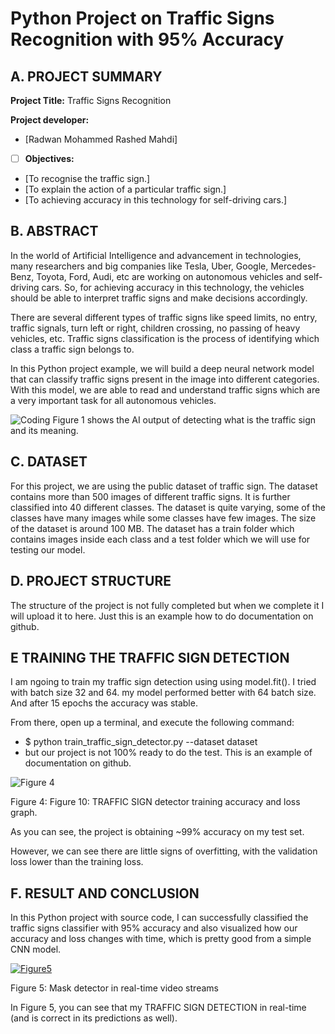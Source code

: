 
# Python Project on Traffic Signs Recognition with 95% Accuracy

## A. PROJECT SUMMARY

**Project Title:** Traffic Signs Recognition


**Project developer:** 
- [Radwan Mohammed Rashed Mahdi]


- [ ] **Objectives:**
- [To recognise the traffic sign.]
- [To explain the action of a particular traffic sign.]
- [To achieving accuracy in this technology for self-driving cars.]


##  B. ABSTRACT 

In the world of Artificial Intelligence and advancement in technologies, many researchers and big companies like Tesla, Uber, Google, 
Mercedes-Benz, Toyota, Ford, Audi, etc are working on autonomous vehicles and self-driving cars. 
So, for achieving accuracy in this technology, the vehicles should be able to interpret traffic signs and make decisions accordingly.

There are several different types of traffic signs like speed limits, no entry, traffic signals, turn left or right, children crossing, no passing of heavy vehicles, etc. 
Traffic signs classification is the process of identifying which class a traffic sign belongs to.

In this Python project example, we will build a deep neural network model that can classify traffic signs present in the image into different categories. 
With this model, we are able to read and understand traffic signs which are a very important task for all autonomous vehicles.

![Coding](https://d2h0cx97tjks2p.cloudfront.net/blogs/wp-content/uploads/sites/2/2019/12/graphical-user-interface-project-in-python.png)
Figure 1 shows the AI output of detecting what is the traffic sign and its meaning.


## C.  DATASET

For this project, we are using the public dataset of traffic sign.
The dataset contains more than 500 images of different traffic signs. It is further classified into 40 different classes. 
The dataset is quite varying, some of the classes have many images while some classes have few images. The size of the dataset is around 100 MB.
The dataset has a train folder which contains images inside each class and a test folder which we will use for testing our model.




## D.   PROJECT STRUCTURE

The structure of the project is not fully completed but when we complete it I will upload it to here. Just this is an example how to do documentation on github.




## E   TRAINING THE TRAFFIC SIGN DETECTION

I am ngoing to train my traffic sign detection using using model.fit(). 
I tried with batch size 32 and 64. my model performed better with 64 batch size. And after 15 epochs the accuracy was stable.

From there, open up a terminal, and execute the following command:

- $ python train_traffic_sign_detector.py --dataset dataset
- but our project is not 100% ready to do the test. This is an example of documentation on github.


![Figure 4](https://d2h0cx97tjks2p.cloudfront.net/blogs/wp-content/uploads/sites/2/2019/12/accuracy-loss-python-machine-learning-project.png)

Figure 4: Figure 10: TRAFFIC SIGN detector training accuracy and loss graph.

As you can see, the project is obtaining ~99% accuracy on my test set.

However, we can see there are little signs of overfitting, with the validation loss lower than the training loss. 



## F.  RESULT AND CONCLUSION

In this Python project with source code, I can successfully classified the traffic signs classifier with 95% accuracy 
and also visualized how our accuracy and loss changes with time, which is pretty good from a simple CNN model.

[![Figure5](https://img.youtube.com/vi/U-SBY9eJ-xc/0.jpg)](https://www.youtube.com/watch?v=U-SBY9eJ-xc)

Figure 5: Mask detector in real-time video streams

In Figure 5, you can see that my TRAFFIC SIGN DETECTION in real-time (and is correct in its predictions as well).









